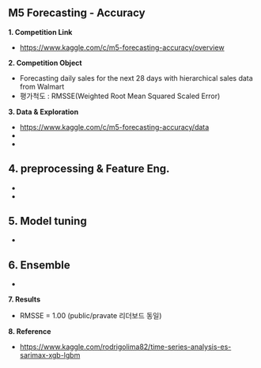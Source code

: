 ## M5 Forecasting - Accuracy

**1. Competition Link**
  - https://www.kaggle.com/c/m5-forecasting-accuracy/overview


**2. Competition Object**
  - Forecasting daily sales for the next 28 days with hierarchical sales data from Walmart 
  - 평가척도 : RMSSE(Weighted Root Mean Squared Scaled Error)


**3. Data & Exploration**
  - https://www.kaggle.com/c/m5-forecasting-accuracy/data
  - 
  - 


**4. preprocessing & Feature Eng.**
- 
- 
- 


**5. Model tuning**
- 
- 


**6. Ensemble**
- 
- 


**7. Results**
- RMSSE = 1.00 (public/pravate 리더보드 동일)


**8. Reference**
  - https://www.kaggle.com/rodrigolima82/time-series-analysis-es-sarimax-xgb-lgbm
